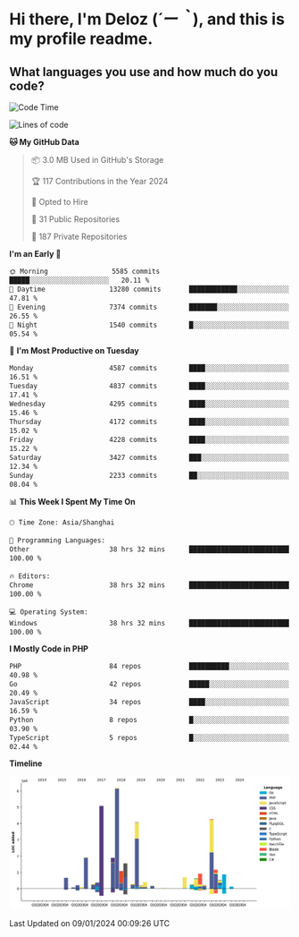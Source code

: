 # **Hi there, I'm Deloz (*´ー｀*), and this is my profile readme.**

## **What languages you use and how much do you code?**

<!--START_SECTION:waka-->
![Code Time](http://img.shields.io/badge/Code%20Time-3%2C137%20hrs%2054%20mins-blue)

![Lines of code](https://img.shields.io/badge/From%20Hello%20World%20I%27ve%20Written-34.0%20million%20lines%20of%20code-blue)

**🐱 My GitHub Data** 

> 📦 3.0 MB Used in GitHub's Storage 
 > 
> 🏆 117 Contributions in the Year 2024
 > 
> 💼 Opted to Hire
 > 
> 📜 31 Public Repositories 
 > 
> 🔑 187 Private Repositories 
 > 
**I'm an Early 🐤** 

```text
🌞 Morning                5585 commits        █████░░░░░░░░░░░░░░░░░░░░   20.11 % 
🌆 Daytime                13280 commits       ████████████░░░░░░░░░░░░░   47.81 % 
🌃 Evening                7374 commits        ███████░░░░░░░░░░░░░░░░░░   26.55 % 
🌙 Night                  1540 commits        █░░░░░░░░░░░░░░░░░░░░░░░░   05.54 % 
```
📅 **I'm Most Productive on Tuesday** 

```text
Monday                   4587 commits        ████░░░░░░░░░░░░░░░░░░░░░   16.51 % 
Tuesday                  4837 commits        ████░░░░░░░░░░░░░░░░░░░░░   17.41 % 
Wednesday                4295 commits        ████░░░░░░░░░░░░░░░░░░░░░   15.46 % 
Thursday                 4172 commits        ████░░░░░░░░░░░░░░░░░░░░░   15.02 % 
Friday                   4228 commits        ████░░░░░░░░░░░░░░░░░░░░░   15.22 % 
Saturday                 3427 commits        ███░░░░░░░░░░░░░░░░░░░░░░   12.34 % 
Sunday                   2233 commits        ██░░░░░░░░░░░░░░░░░░░░░░░   08.04 % 
```


📊 **This Week I Spent My Time On** 

```text
🕑︎ Time Zone: Asia/Shanghai

💬 Programming Languages: 
Other                    38 hrs 32 mins      █████████████████████████   100.00 % 

🔥 Editors: 
Chrome                   38 hrs 32 mins      █████████████████████████   100.00 % 

💻 Operating System: 
Windows                  38 hrs 32 mins      █████████████████████████   100.00 % 
```

**I Mostly Code in PHP** 

```text
PHP                      84 repos            ██████████░░░░░░░░░░░░░░░   40.98 % 
Go                       42 repos            █████░░░░░░░░░░░░░░░░░░░░   20.49 % 
JavaScript               34 repos            ████░░░░░░░░░░░░░░░░░░░░░   16.59 % 
Python                   8 repos             █░░░░░░░░░░░░░░░░░░░░░░░░   03.90 % 
TypeScript               5 repos             █░░░░░░░░░░░░░░░░░░░░░░░░   02.44 % 
```



**Timeline**

![Lines of Code chart](https://raw.githubusercontent.com/deloz/deloz/main/assets/bar_graph.png)


 Last Updated on 09/01/2024 00:09:26 UTC
<!--END_SECTION:waka-->
